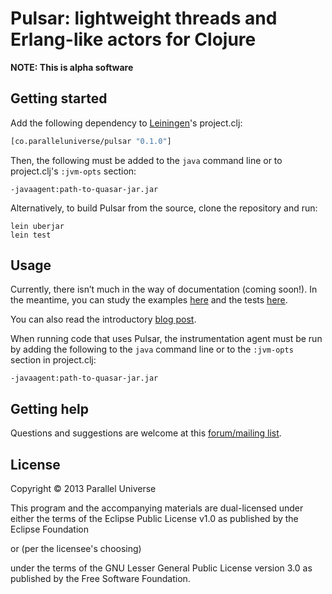 # Pulsar: lightweight threads and Erlang-like actors for Clojure

**NOTE: This is alpha software**


## Getting started

Add the following dependency to [Leiningen](http://github.com/technomancy/leiningen/)'s project.clj:


```clojure
[co.paralleluniverse/pulsar "0.1.0"]
```

Then, the following must be added to the `java` command line or to project.clj's `:jvm-opts`
section:

```
-javaagent:path-to-quasar-jar.jar
```

Alternatively, to build Pulsar from the source, clone the repository and run:

```
lein uberjar
lein test
```

## Usage

Currently, there isn’t much in the way of documentation (coming soon!).
In the meantime, you can study the examples [here](https://github.com/puniverse/pulsar/tree/master/src/test/clojure/co/paralleluniverse/pulsar_test/examples)
and the tests [here](https://github.com/puniverse/pulsar/blob/master/src/test/clojure/co/paralleluniverse/pulsar_test.clj).

You can also read the introductory [blog post](http://blog.paralleluniverse.co).

When running code that uses Pulsar, the instrumentation agent must be run by adding the following
to the `java` command line
or to the `:jvm-opts` section in project.clj:

```
-javaagent:path-to-quasar-jar.jar
```

## Getting help

Questions and suggestions are welcome at this [forum/mailing list](https://groups.google.com/forum/?fromgroups#!forum/quasar-pulsar-user).

## License

Copyright © 2013 Parallel Universe

This program and the accompanying materials are dual-licensed under
either the terms of the Eclipse Public License v1.0 as published by
the Eclipse Foundation

  or (per the licensee's choosing)

under the terms of the GNU Lesser General Public License version 3.0
as published by the Free Software Foundation.
